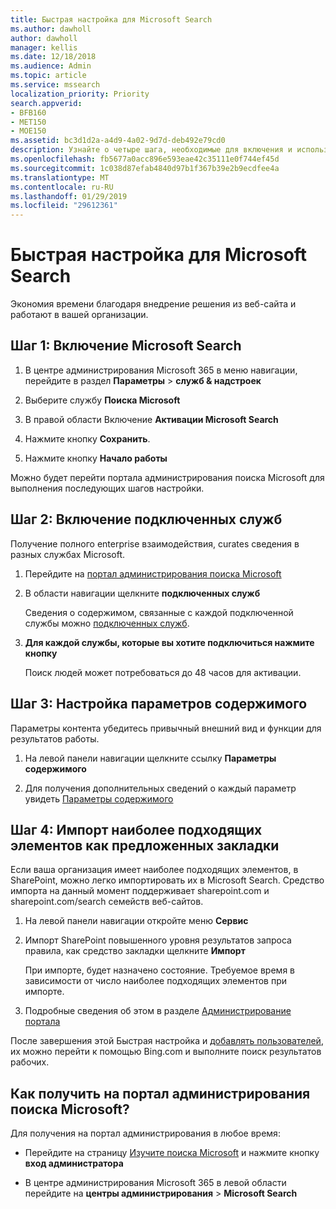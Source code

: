 ```yaml
---
title: Быстрая настройка для Microsoft Search
ms.author: dawholl
author: dawholl
manager: kellis
ms.date: 12/18/2018
ms.audience: Admin
ms.topic: article
ms.service: mssearch
localization_priority: Priority
search.appverid:
- BFB160
- MET150
- MOE150
ms.assetid: bc3d1d2a-a4d9-4a02-9d7d-deb492e79cd0
description: Узнайте о четыре шага, необходимые для включения и использовать Microsoft Search.
ms.openlocfilehash: fb5677a0acc896e593eae42c35111e0f744ef45d
ms.sourcegitcommit: 1c038d87efab4840d97b1f367b39e2b9ecdfee4a
ms.translationtype: MT
ms.contentlocale: ru-RU
ms.lasthandoff: 01/29/2019
ms.locfileid: "29612361"
---
```

# <a name="quick-set-up-for-microsoft-search"></a>Быстрая настройка для Microsoft Search

Экономия времени благодаря внедрение решения из веб-сайта и работают в вашей организации.
  
## <a name="step-1-turn-on-microsoft-search"></a>Шаг 1: Включение Microsoft Search

1. В центре администрирования Microsoft 365 в меню навигации, перейдите в раздел **Параметры** \> **служб &amp; надстроек**
    
2. Выберите службу **Поиска Microsoft** 
    
3. В правой области Включение **Активации Microsoft Search**
    
4. Нажмите кнопку **Сохранить**.
    
5. Нажмите кнопку **Начало работы**
  
Можно будет перейти портала администрирования поиска Microsoft для выполнения последующих шагов настройки.
    
## <a name="step-2-enable-connected-services"></a>Шаг 2: Включение подключенных служб

Получение полного enterprise взаимодействия, curates сведения в разных службах Microsoft.
  
1. Перейдите на [портал администрирования поиска Microsoft](https://www.bingforbusiness.com/admin)
    
2. В области навигации щелкните **подключенных служб**
    
    Сведения о содержимом, связанные с каждой подключенной службы можно [подключенных служб](connected-services.md).
    
3. **Для каждой службы, которые вы хотите подключиться нажмите кнопку**
    
    Поиск людей может потребоваться до 48 часов для активации.
    
## <a name="step-3-customize-content-settings"></a>Шаг 3: Настройка параметров содержимого

Параметры контента убедитесь привычный внешний вид и функции для результатов работы. 
  
1. На левой панели навигации щелкните ссылку **Параметры содержимого**
    
2. Для получения дополнительных сведений о каждый параметр увидеть [Параметры содержимого](content-settings.md)
    
## <a name="step-4-import-best-bets-as-suggested-bookmarks"></a>Шаг 4: Импорт наиболее подходящих элементов как предложенных закладки

Если ваша организация имеет наиболее подходящих элементов, в SharePoint, можно легко импортировать их в Microsoft Search. Средство импорта на данный момент поддерживает sharepoint.com и sharepoint.com/search семейств веб-сайтов. 
  
1. На левой панели навигации откройте меню **Сервис**
    
2. Импорт SharePoint повышенного уровня результатов запроса правила, как средство закладки щелкните **Импорт**
    
    При импорте, будет назначено состояние. Требуемое время в зависимости от число наиболее подходящих элементов при импорте.
    
3. Подробные сведения об этом в разделе [Администрирование портала](admin-portal-tools.md)
    
После завершения этой Быстрая настройка и [добавлять пользователей](add-users.md), их можно перейти к помощью Bing.com и выполните поиск результатов рабочих. 
  
## <a name="how-do-i-get-to-the-microsoft-search-admin-portal"></a>Как получить на портал администрирования поиска Microsoft?

Для получения на портал администрирования в любое время:
  
- Перейдите на страницу [Изучите поиска Microsoft](https://www.bing.com/business/explore) и нажмите кнопку **вход администратора**
    
- В центре администрирования Microsoft 365 в левой области перейдите на **центры администрирования** \> **Microsoft Search**

  

